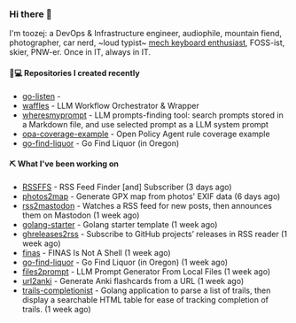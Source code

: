 ### Hi there 👋

I'm toozej: a DevOps & Infrastructure engineer, audiophile, mountain fiend, photographer, car nerd, ~loud typist~ [mech keyboard enthusiast](https://github.com/toozej/keebs), FOSS-ist, skier, PNW-er. Once in IT, always in IT.

#### 👨💻 Repositories I created recently

- [go-listen](https://github.com/toozej/go-listen) - 
- [waffles](https://github.com/toozej/waffles) - LLM Workflow Orchestrator & Wrapper
- [wheresmyprompt](https://github.com/toozej/wheresmyprompt) - LLM prompts-finding tool: search prompts stored in a Markdown file, and use selected prompt as a LLM system prompt
- [opa-coverage-example](https://github.com/toozej/opa-coverage-example) - Open Policy Agent rule coverage example
- [go-find-liquor](https://github.com/toozej/go-find-liquor) - Go Find Liquor (in Oregon)

#### ⛏️ What I've been working on

- [RSSFFS](https://github.com/toozej/RSSFFS) - RSS Feed Finder [and] Subscriber (3 days ago)
- [photos2map](https://github.com/toozej/photos2map) - Generate GPX map from photos' EXIF data (6 days ago)
- [rss2mastodon](https://github.com/toozej/rss2mastodon) - Watches a RSS feed for new posts, then announces them on Mastodon (1 week ago)
- [golang-starter](https://github.com/toozej/golang-starter) - Golang starter template (1 week ago)
- [ghreleases2rss](https://github.com/toozej/ghreleases2rss) - Subscribe to GitHub projects’ releases in RSS reader (1 week ago)
- [finas](https://github.com/toozej/finas) - FINAS Is Not A Shell (1 week ago)
- [go-find-liquor](https://github.com/toozej/go-find-liquor) - Go Find Liquor (in Oregon) (1 week ago)
- [files2prompt](https://github.com/toozej/files2prompt) - LLM Prompt Generator From Local Files (1 week ago)
- [url2anki](https://github.com/toozej/url2anki) - Generate Anki flashcards from a URL (1 week ago)
- [trails-completionist](https://github.com/toozej/trails-completionist) - Golang application to parse a list of trails, then display a searchable HTML table for ease of tracking completion of trails. (1 week ago)
